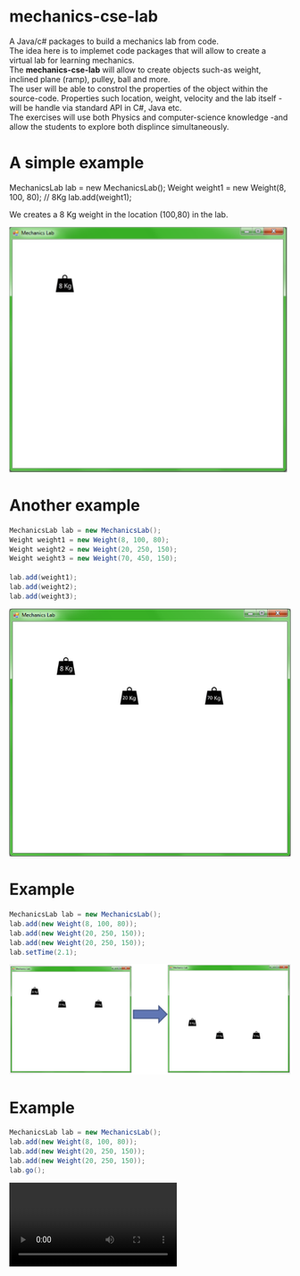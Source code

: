# mechanics-cse-lab
A Java/c# packages to build a mechanics lab from code.  
The idea here is to implemet code packages that will allow to create a virtual lab for learning mechanics.  
The **mechanics-cse-lab** will allow to create objects such-as weight,  inclined plane (ramp), pulley, ball and more.  
The user will be able to constrol the properties of the object within the source-code. Properties such location, weight, velocity and the lab itself -  will be handle via standard API in C#, Java etc.  
The exercises will use both Physics and computer-science knowledge -and allow the students to explore both displince simultaneously.  


# A simple example
MechanicsLab lab = new MechanicsLab();
Weight weight1 = new Weight(8, 100, 80); // 8Kg
lab.add(weight1);

We creates a 8 Kg weight in the location (100,80) in the lab.  

![First example](Screeenshots/Mechanics-CS1.png)

# Another example
```java
MechanicsLab lab = new MechanicsLab();
Weight weight1 = new Weight(8, 100, 80);
Weight weight2 = new Weight(20, 250, 150);
Weight weight3 = new Weight(70, 450, 150);
 
lab.add(weight1);
lab.add(weight2);
lab.add(weight3);
```
![First example](Screeenshots/Mechanics-CS2.png)

# Example
```java
MechanicsLab lab = new MechanicsLab();
lab.add(new Weight(8, 100, 80));
lab.add(new Weight(20, 250, 150));
lab.add(new Weight(20, 250, 150));
lab.setTime(2.1);
```
![First example](Screeenshots/Mechanics-CS3.png)

# Example
```java
MechanicsLab lab = new MechanicsLab();
lab.add(new Weight(8, 100, 80));
lab.add(new Weight(20, 250, 150));
lab.add(new Weight(20, 250, 150));
lab.go();
```
![First example](Screeenshots/go_demo.mp4)
